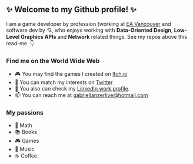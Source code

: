 ## ✨ Welcome to my Github profile! ✨

I am a game developer by profession (working at [EA Vancouver](https://www.ea.com/sports) and software dev by 💘, who enjoys working with **Data-Oriented Design**, **Low-Level Graphics APIs** and **Network** related things. See my repos above this read-me. 👇

### Find me on the World Wide Web
- 🎮 You may find the games I created on [Itch.io](https://gabriellanzer.itch.io)
- 🎵 You can match my interests on [Twitter](https://twitter.com/gabriellkann)
- 🔨 You also can check my [LinkedIn work profile](https://www.linkedin.com/in/gabriel-kannenberg-287446b1/).
- 📫 You can reach me at [gabriellanzerlive@hotmail.com](mailto:gabriellanzerlive@hotmail.com)

### My passions
- 📐 Math
- 📚 Books
- 🎮 Games
- 🎸 Music
- ☕ Coffee

<!--
- 🔭 I’m currently working on 
- 🌱 I’m currently learning 
- 👯 I’m looking to collaborate on ...
- 💬 Ask me about anything!
- 📫 How to reach me: gabriellanzerlive@hotmail.com
- 😄 Pronouns: ...
- ⚡ Fun fact: I once learned to play five instruments.
-->
